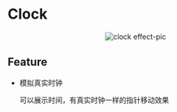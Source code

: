 # Clock

<p align="center">
    <img src="http://ok7n02kz6.bkt.clouddn.com/FsAOXtMY6-TXn8kXsPQtwaeNWVOg.gif" alt="clock effect-pic">
</p>



## Feature

- 模拟真实时钟

  可以展示时间，有真实时钟一样的指针移动效果